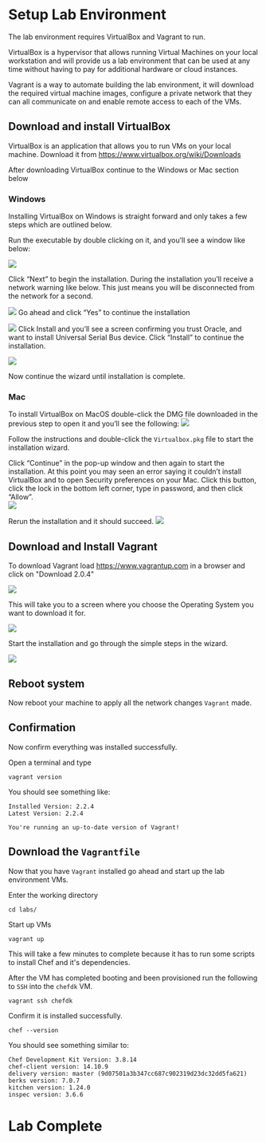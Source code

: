 # Setup Lab Environment

The lab environment requires VirtualBox and Vagrant to run.   

VirtualBox is a hypervisor that allows running Virtual Machines on your local workstation and will provide us a lab environment that can be used at any time without having to pay for additional hardware or cloud instances.

Vagrant is a way to automate building the lab environment, it will download the required virtual machine images, configure a private network that they can all communicate on and enable remote access to each of the VMs. 


## Download and install VirtualBox 
VirtualBox is an application that allows you to run VMs on your local machine.  Download it from https://www.virtualbox.org/wiki/Downloads

After downloading VirtualBox continue to the Windows or Mac section below 

### Windows 
Installing VirtualBox on Windows is straight forward and only takes a few steps which are outlined below. 

Run the executable by double clicking on it, and you’ll see a window like below: 

![](index/84F73F72-C3AD-4AA1-AA74-16C961AC10D4%202.png)

Click “Next” to begin the installation.  During the installation you’ll receive a network warning like below.  This just means you will be disconnected from the network for a second. 


![](index/DA61E1DF-2025-4E9D-8D24-D96EFB32AE4F%202.png)
Go ahead and click “Yes” to continue the installation 

![](index/CE562B58-AC9E-4847-B284-EAB2F8DE6DCD%202.png)
Click Install and you’ll see a screen confirming you trust Oracle, and want to install Universal Serial Bus device.  Click “Install” to continue the installation. 

![](index/8E290751-A047-4764-9ABC-56CC12F42A42%202.png)


Now continue the wizard until installation is complete. 

### Mac 
To install VirtualBox on MacOS double-click the DMG file downloaded in the previous step to open it and you’ll see the following: 
![](index/2F555227-E253-4CD2-A594-57BBA217FE71%202.png)

Follow the instructions and double-click the `Virtualbox.pkg` file to start the installation wizard. 

Click “Continue” in the pop-up window and then again to start the installation.  At this point you may seen an error saying it couldn’t install VirtualBox and to open Security preferences on your Mac.  Click this button, click the lock in the bottom left corner, type in password, and then click “Allow”.  
![](index/32259CA9-445F-45D3-A30F-A2BEF8BF92CD%202.png)

Rerun the installation and it should succeed. 
![](index/CFDA30BF-C1A0-4F62-B812-7E890AC42763%202.png)
  
## Download and Install Vagrant
To download Vagrant load https://www.vagrantup.com in a browser and click on "Download 2.0.4" 


![](index/F6B433F5-5489-402C-984E-D9F0AA5F045B%202.png)

This will take you to a screen where you choose the Operating System you want to download it for. 


![](index/17AC5178-4DBC-4AE1-AFD9-18C7B1519ECB%202.png)

Start the installation and go through the simple steps in the wizard. 


![](index/ED379ECA-B818-4523-9CBE-9D3EB8631B3B%202.png)

## Reboot system 
Now reboot your machine to apply all the network changes `Vagrant` made. 

## Confirmation 
Now confirm everything was installed successfully. 

Open a terminal and type 
```
vagrant version
```

You should see something like: 
```
Installed Version: 2.2.4
Latest Version: 2.2.4

You're running an up-to-date version of Vagrant!
```

## Download the `Vagrantfile`
Now that you have `Vagrant` installed go ahead and start up the lab environment VMs. 

Enter the working directory
```
cd labs/
```

Start up VMs 
```
vagrant up 
```

This will take a few minutes to complete because it has to run some scripts to install Chef and it's dependencies. 

After the VM has completed booting and been provisioned run the following to `SSH` into the `chefdk` VM. 
```
vagrant ssh chefdk 
```

Confirm it is installed successfully. 
```
chef --version 
```

You should see something similar to: 
```
Chef Development Kit Version: 3.8.14
chef-client version: 14.10.9
delivery version: master (9d07501a3b347cc687c902319d23dc32dd5fa621)
berks version: 7.0.7
kitchen version: 1.24.0
inspec version: 3.6.6
```


# Lab Complete